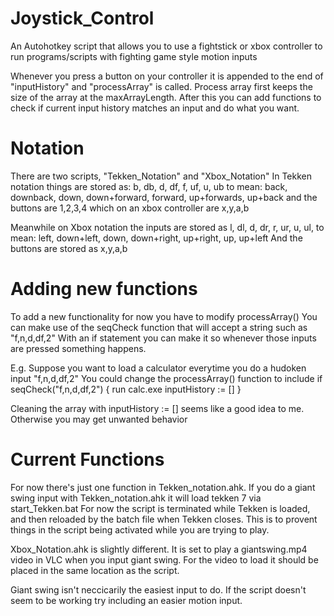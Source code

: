 # Joystick_Control
An Autohotkey script that allows you to use a fightstick or xbox controller to run programs/scripts with fighting game style motion inputs

Whenever you press a button on your controller it is appended to the end of "inputHistory" and "processArray" is called.
Process array first keeps the size of the array at the maxArrayLength.
After this you can add functions to check if current input history matches an input and do what you want.

# Notation
There are two scripts, "Tekken_Notation" and "Xbox_Notation"
In Tekken notation things are stored as:
b, db, d, df, f, uf, u, ub to mean: back, downback, down, down+forward, forward, up+forwards, up+back
and  the buttons are 1,2,3,4 which on an xbox controller are x,y,a,b

Meanwhile on Xbox notation the inputs are stored as
l, dl, d, dr, r, ur, u, ul, to mean: left, down+left, down, down+right, up+right, up, up+left
And the buttons are stored as x,y,a,b

# Adding new functions
To add a new functionality for now you have to modify processArray()
You can make use of the seqCheck function that will accept a string such as "f,n,d,df,2"
With an if statement you can make it so whenever those inputs are pressed something happens.

E.g. Suppose you want to load a calculator everytime you do a hudoken input "f,n,d,df,2"
You could change the processArray() function to include
if seqCheck("f,n,d,df,2")
{
run calc.exe
inputHistory := []
}

Cleaning the array with inputHistory := [] seems like a good idea to me.
Otherwise you may get unwanted behavior

# Current Functions
For now there's just one function in Tekken_notation.ahk.
If you do a giant swing input with Tekken_notation.ahk it will load tekken 7 via start_Tekken.bat
For now the script is terminated while Tekken is loaded, and then reloaded by the batch file when Tekken closes.
This is to provent things in the script being activated while you are trying to play.

Xbox_Notation.ahk is slightly different. It is set to play a giantswing.mp4 video in VLC when you input giant swing.
For the video to load it should be placed in the same location as the script.

Giant swing isn't neccicarily the easiest input to do. If the script doesn't seem to be working try including an easier motion input.
